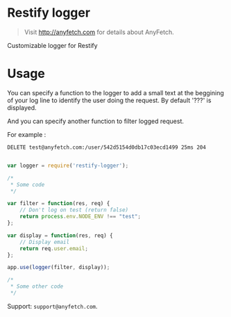 # Restify logger
> Visit http://anyfetch.com for details about AnyFetch.

Customizable logger for Restify

# Usage

You can specify a function to the logger to add a small text at the beggining of your log line to identify the user doing the request. By default '???' is displayed.

And you can specify another function to filter logged request.

For example :
```
DELETE test@anyfetch.com:/user/542d5154d0db17c03ecd1499 25ms 204
```

```js

var logger = require('restify-logger');

/*
 * Some code
 */

var filter = function(res, req) {
    // Don't log on test (return false)
    return process.env.NODE_ENV !== "test";
};

var display = function(res, req) {
    // Display email
    return req.user.email;
};

app.use(logger(filter, display));

/*
 * Some other code
 */
```

Support: `support@anyfetch.com`.
